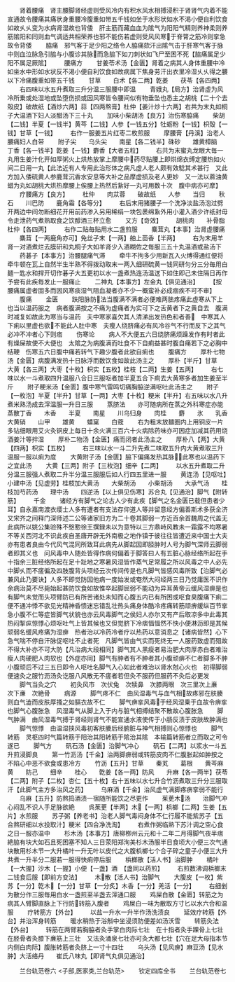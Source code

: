 <!-- { "loadSidebar": true } -->
　　肾着腰痛　肾主腰脚肾经虚则受风冷内有积水风水相搏浸积于肾肾气内着不能宣通故令腰痛其痛状身重腰冷腹重如带五千钱如坐于水形状如水不渇小便自利饮食如故乆乆变为水病肾湿故也背倭　肝主筋而藏血血为隂气为阳阳气精则养神柔则养筋隂阳和同则血气调适共相荣养也邪不能伤若虚则受风风寒于脊膂之筋冷则挛急故令背倭
　　脇痛　邪气客于足少阳之络令人脇痛欬汗出隂气击于肝寒气客于脉中则血泣脉急引脇与小腹诊其脉而急脇下如刀刺状如飞尸至困不死【脇痛属足少阳不属足厥隂】
　　腰痛方
　　甘姜苓术汤【金匮】肾着之病其人身体重腰中冷如坐水中形如水状反不渇小便自利饮食如故病属下焦身劳汗出衣里冷湿乆乆得之腰以下冷痛腹重如带五千钱
　　甘草　　白术【各二两】亁姜　　茯苓【各四两】
　　右四味以水五升煮取三升分温三服腰中即温
　　青娥丸【局方】治肾虚为风冷所乗或处湿地或坠堕伤损或因风寒皆令腰间似有物垂坠也悉主之胡桃【二十个去殻皮】破故纸【酒炒六两】蒜【四两熬膏】杜仲【姜汁炒十六两】右共为末丸如桐子大温酒下妇人淡醋汤下三十丸
　　加味小柴胡汤【良方】治伤寒脇痛
　　柴胡【二钱】半夏【一钱半】黄芩【二钱】人参【一钱五分】牡蛎粉【一钱】枳殻【一钱】甘草【一钱】
　　右作一服姜五片红枣二枚煎服
　　摩腰膏【丹溪】治老人腰痛妇人白带
　　附子尖　　乌头尖　　南星【各二钱半】硃砂　　雄黄樟脑　　丁香【各一钱半】亁姜【一钱】麝香【大者五粒】
　　右共为末蜜丸龙眼大毎一丸用生姜汁化开如厚粥火上烘热放掌上摩腰中药尽贴腰上即烘绵衣缚定腰热如火间二日用一丸【此法近有人专用此治形体之病凡虚人老人颇有效騐其术甚行　又此方加入倭硫黄人参鹿茸沉香水安息等大补之品摩虚损及老人更妙　又一法以蔴油黄蜡为丸如胡桃大烘热摩腰上俟腰上热然后紥好一丸可用数十次　腹中病亦可摩】
　　疗腰痛方【良方】
　　杜仲　　肉苁蓉　　破故纸　　人参　　当归
　　秋石　　川巴防　　鹿角霜【各等分】
　　右后末用猪腰子一个洗净淡盐汤泡过劈开两边中间勿断细花开用前药渗入另用稀绢一块包褁绵紥外用小灌入酒少许纸封毋令走泄药气煮熟取食之饮醇酒三杯立愈
　　又方【竒效】
　　胡桃肉　　补骨脂　　杜仲【各四两】
　　右作二贴毎贴用水二盏煎服
　　麋茸丸【本事】治肾虚腰痛
　　麋茸【一两鹿角亦可】免丝子末【一两】舶上茴香【半两】
　　右为末用羊肾一对酒煮烂去膜研和丸桐子大如羊肾少入酒糊佐之毎服三五十丸温酒或盐汤下
　　药碁子【本事方】治腰腿痛气滞
　　牵牛不拘多少用新瓦入火煿得通红便将牵牛顿在瓦上自然半生半熟不得拨动取末一两入细研硫黄一钱同研匀分三分毎用白麺一匙水和捍开切作碁子大五更初以水一盏煮热连汤温送下如住即己未住隔日再作予尝有此疾毎发止一服痛止
　　二神丸【本事方】左金丸【俱见通治】
　　【按腰痛属虚者固多而因风寒痰湿气阻血凝者亦不少一概蛮补必成痼疾不可不审】
　　腹痛
　　金匮
　　趺阳脉防法当腹满不满者必便难两胠疼痛此虚寒从下上也当以温药服之　病者腹满按之不痛为虚痛者为实可下之舌黄者下之黄自去　腹满时减复如故此为寒当与温药　夫中寒家喜欠其人清涕出发热色和者善　中寒其人下痢以里虚也欲不能此人肚中寒　夫痩人绕脐痛必有风冷谷气不行而反下之其气必冲不冲者心下则痞
　　伤寒论
　　病人不大便五六日绕脐痛烦躁发作有时者此有燥屎故使不大便也　太隂之为病腹满而吐食不下自痢益甚时腹自痛若下之必胸中结鞕　伤寒五六日腹中痛若转气下趣少腹者此欲自痢也
　　腹痛方
　　厚朴七物汤【金匮】病腹满发热十日脉浮而数饮食如故此汤主之
　　厚朴【半斤】甘草　　大黄【各三两】大枣【十枚】枳实【五枚】桂枝【二两】生姜【五两】
　　右七味以水一斗煮取四升温服八合日三服呕者加半夏五合下痢去大黄寒多者加生姜至半斤
　　附子粳米汤【金匮】腹中寒气雷鸣切痛胸脇逆满呕吐此汤主之
　　附子【一枚泡】半夏【半升】甘草【一两】大枣【十枚】粳米【半升】右五味以水八升煮米熟汤成去滓温服一升日三服
　　蒸脐法　　亦可随病所在蒸之外科寒症亦能蒸散丁香　　木香　　半夏　　南星　　川乌归身　　肉桂　　麝　　氷　　乳香　　大黄硝　　山甲　　雄黄　　蟢窠　　白蔲
　　右为粗末放麺圏内上用铜皮一片多钻细眼用艾火灸铜皮上毎日十余火满三百六十火病除药味亦可因症加减其药用烧酒姜汁等拌湿
　　厚朴二物汤【金匮】痛而闭者此汤主之
　　厚朴八【两】大黄【四两】枳实【五枚】
　　右三味以水一斗二升先煮二味取五升内大黄煮取三升温服一服以痢为度
　　大黄附子汤【金匮】脇下偏痛发热其脉此寒也以温药下之宜此汤
　　大黄【三两】附子【三枚泡】细辛【二两】
　　以水五升煮取二升分温三服强人煮取二升半分温三服服后如人行四五里进一服
　　黄连汤【见呕吐】小建中汤【见虚劳】桂枝加大黄汤　　大柴胡汤　　小柴胡汤　　大承气汤　　桂枝加芍药汤　　理中汤　　四逆汤【以上俱见伤寒】苏合丸【见通治】脚气【附转筋】
　　千金
　　诸经方有脚气之论古人少有此疾【脚气之名金匮已载但患者少耳】自永嘉南渡衣缨士人多有遭者有支法存仰道人等并留意经方偏善斯术多获全济又宋齐之间释门深师述二公等诸家旧方为二十卷其脚弱一方近百余首魏周之代盖无此病所以姚公集验殊不慇懃徐王撰録未以为意特以三方鼎峙风教未一霜露不均寒暑不等关西河北不识此疾自圣唐开辟无外南极之地作镇于彼往往皆遭近来中国士大夫亦有患者良由今代风气混同所致耳此病先从脚起因即胫肿时人号为脚气深师云脚弱者即其义也　问风毒中人随处皆得作病何偏着于脚答曰人有五脏心脉经络所起在手十指余三脏经络所起在足十趾地之寒暑风湿皆作蒸气足常履之所以风毒之中人必先中脚乆而不瘥徧及四肢腹背头项经云次传间传是也凡脚气皆感风毒所致【治脚气必兼风此乃要诀】人多不即觉防因他病一度始发或奄然大闷经两三日乃觉庸医不识作余病治莫不尽毙始起甚防饮食如故惟卒起脚屈弱不能动为异耳黄帝云缓风湿痹是也　有脚气未觉而头项臂防已有所苦诸处未知而心腹五内已有所困或呕食臭腹痛下痢二便不通冲悸不欲见光精神昏愦迷忘错乱壮热头痛身体酷冷疼痛转筋顽痹缓纵百节挛急小腹不仁等症皆脚气状貌也亦云风毒脚气之侯妇人亦尔又有产后取凉多中此毒其热闷掣疭惊悸心烦呕吐气上皆其候也又但觉脐下冷痞愊愊然不快小便淋沥即是其候顽弱名缓风疼痛为湿痹　热者治以冷药冷者疗以热药以意消息之【诸病皆然】心下急气喘不停自汗脉促呕吐不止者死　凡脚气皆由气实而死终无一人服药致虚而殂故不得大补亦不可大防【凡治病大段相同】脚气其人黑瘦者易治肥大肉厚赤白者难治瘦人肉硬肥人肉软也【外症亦同】脚气有肿者有不肿者其小腹顽痹不仁者脚多不肿小腹顽后不过三五日即令人呕吐名脚气入心如此者难治以肾水尅心火也　初得脚弱便速灸之服竹沥汤灸讫服八风散无不瘥者若但灸不服药但服药不灸后必更发
　　脚气当灸之穴
　　初灸风市　次伏兔　次犊鼻　次膝两眼　次三里次上亷　次下亷　次絶骨
　　病源
　　脚气疼不仁　由风湿毒气与血气相故疼邪在肤腠则血气澁而皮肤厚搔之如膈衣故不仁
　　脚气痹挛风毒于经风湿乗于血故令痹挛也脚气心腹胀急　风湿毒气从脚上入于内与脏气相搏结聚不散故心腹胀急
　　脚气肿满　由风湿毒气搏于肾经则肾气不能宣通水液使传于小肠反渍于皮肤故肿满也
　　脚气惊悸　由温湿挟风毒初客肤腠后经腑脏与神气相搏则心惊悸也
　　脚气转筋　灵枢四时气篇转筋于阳治其阳转筋于隂治其隂　本输篇转筋者立而取之可令遂已
　　脚气方
　　矾石汤【金匮】治脚气冲心
　　矾石【二两】以浆水一斗五升煎浸脚良
　　第一竹沥汤【千金】治两脚痹弱或转筋皮肉不仁腹胀起如肿按之不陷心中恶不欲食或患冷方
　　竹沥【五升】甘草　　秦芄　　葛根　　黄芩麻黄　　防己　　细辛　　桂心　　亁姜【各一两】防风　　升麻【各一两半】茯苓【二两】附子【二枚】杏仁【五十枚】右十五味以水七升合竹沥煮取三升分三服取汗【此脚气主方多治风之药】
　　乌麻酒【千金】治风虚气满脚疼痹挛弱不能行
　　乌麻【五升】防熬捣酒渍一宿随所能饮之尽更作
　　茱茰木汤　　治脚气冲心闷乱不识人手足脉欲絶
　　呉茱茰【半两】木【一两】梹榔【二两】生姜【五片】水煎服
　　苏子粥【养老书】治老人脚气毒闷身体不仁行履不能紫苏子【五合熬研细以水投取汁】粳米【四合净洗淘】
　　右煮作粥临熟下苏汁调之空心食之日一服亦温中
　　杉木汤【本事方】唐柳栁州云元和十二年二月得脚气夜半痞絶脇有块大如石且死困塞不知人三日荥阳郑洵美杉木汤服半日食顷大小便三次气通块散用杉木节一大升橘叶一升无叶以皮代之大腹梹榔七个合子碎之童子小便三大升共煮一升半分二服若一服得快痢停后服
　　梹榔散【活人书】治脚肿
　　橘叶【一大握】沙木【一握】小便【一盏】酒　【盏同以药煎】
　　右煎数沸调梹榔末二钱食后服【即前方变法】
　　木散【活人书】治脚气
　　大腹皮【一枚】紫苏【一分】亁木【一分】甘草【一分炙】木香【一分】羌活【一分】
　　右细剉为散分作三服毎用白水一盏煎至半盏去滓通口服
　　鸡屎白散【金匮】转筋之为病其人臂脚直脉上下行防转筋入腹者
　　鸡屎白一味为散取方寸匕以水六合和温服
　　疗转筋方【外台】
　　以盐一升水一升半作汤洗渍良
　　延效疗转筋【外台】并治浑身转筋
　　暖水稍热于浴斛中坐浸须防便差如汤沃雪
　　转筋灸法【外台】
　　转筋在两臂若胸脇者灸手掌白肉际七壮　在十指者灸手踝骨上七壮　在胫骨者灸膝下亷筋上三壮　又法灸涌泉七壮亦可灸大都七壮【穴在足大母指本节内侧白肉际】腹胀转筋者灸脐上一寸十四壮
　　乌头汤【见风痹】麻豆汤【见水肿】大活络丹　　崔氏八味丸【即肾气丸俱见通治】










　　兰台轨范卷六
<子部,医家类,兰台轨范>
　　钦定四库全书
　　兰台轨范卷七
